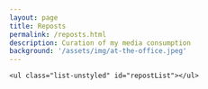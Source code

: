 ```yaml
---
layout: page
title: Reposts
permalink: /reposts.html
description: Curation of my media consumption
background: '/assets/img/at-the-office.jpeg'
---
```


<section id="reposts">
  <div class="container-lg">

    <ul class="list-unstyled" id="repostList"></ul>
  </div>
</section>

<script>
document.addEventListener("DOMContentLoaded", async function () {
    const SHEET_URL = "https://docs.google.com/spreadsheets/d/1DCteaZ34vFsgd1D7TgJEmxqnltTqZS3GoOr99Lxb3Po/gviz/tq?tqx=out:json&sheet=Sheet1";

    try {
        const response = await fetch(SHEET_URL);
        const text = await response.text(); 

        // Google Sheets wraps JSON in additional text, so we need to parse it properly
        const json = JSON.parse(text.substring(47, text.length - 2));

        // Extract rows
        const rows = json.table.rows;

        // Process the data
        const data = rows.map(row => ({
            title: row.c[0]?.v || "", 
            link: row.c[1]?.v || "", 
            subtitle: row.c[2]?.v || "", 
            date: row.c[3]?.v || ""
        }));

        // Sort by date (most recent first)
        data.sort((a, b) => {
            const [dayA, monthA, yearA] = a.date.split("-").map(Number);
            const [dayB, monthB, yearB] = b.date.split("-").map(Number);
            return new Date(yearB, monthB - 1, dayB) - new Date(yearA, monthA - 1, dayA);
        });

        const repostList = document.getElementById("repostList");
        let currentYear = "";
        let currentMonth = "";

        data.forEach((item) => {
            if (!item.date) return; // Skip entries with no date
            
            // Correctly parse the date as day, month, year
            const [day, month, year] = item.date.split("-");
            const postMonth = new Date(year, month - 1).toLocaleString("default", { month: "long" });

            // Add year separator
            if (year !== currentYear) {
                const yearSeparator = document.createElement("div");
                yearSeparator.classList.add("year-separator");
                yearSeparator.innerHTML = `<span>${year}</span>`;
                repostList.appendChild(yearSeparator);
                currentYear = year;
            }

            // Add month separator
            if (postMonth !== currentMonth) {
                const monthSeparator = document.createElement("div");
                monthSeparator.classList.add("month-separator");
                monthSeparator.innerHTML = `<span>${postMonth}</span>`;
                repostList.appendChild(monthSeparator);
                currentMonth = postMonth;
            }

            // Extract domain from link
            let domain = "";
            try {
                const url = new URL(item.link);
                domain = url.hostname.replace("www.", "");
            } catch (e) {
                console.warn(`Invalid URL: ${item.link}`);
            }

            // Create post entry
            const listItem = document.createElement("li");
            listItem.classList.add("repost-item");
            listItem.innerHTML = `
                <div class="repost-entry d-flex justify-content-between">
                    <div class="repost-details">
                        <span class="repost-title">
                            <a href="${item.link}" target="_blank">${item.title}</a> 
                            <span class="repost-site">(${domain})</span>
                        </span>
                        <div class="repost-subtitle">${item.subtitle}</div>
                    </div>
                    <span class="repost-date">${day}</span>
                </div>
            `;
            repostList.appendChild(listItem);
        });
    } catch (error) {
        console.error("Error fetching reposts:", error);
    }
});
</script>

<style>
/* General styles */
#reposts .container {
  padding: 20px;
}

#reposts .month-separator {
  text-align: right;
  font-size: 1.1rem;
  margin-top: 20px;
  margin-bottom: 10px;
  color: #333;
}

#reposts .year-separator {
  text-align: right;
  font-weight: bold;
  font-size: 1.2rem;
  margin-top: 20px;
  margin-bottom: 10px;
  color: #333;
}

#reposts .repost-entry {
  margin-bottom: 20px;
}

#reposts .repost-title {
  font-weight: bold;
}

#reposts .repost-site {
  font-size: 0.9rem;
  color: gray;
}

#reposts .repost-subtitle {
  font-size: 0.9rem;
  font-style: italic;
  margin-top: 5px;
}

#reposts .repost-date {
  font-weight: bold;
}
</style>
